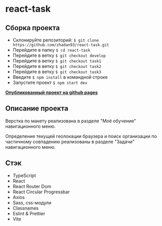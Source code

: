 # react-task

## Сборка проекта

- Склонируйте репозиторий: `$ git clone https://github.com/zhadan93/react-task.git`
- Перейдите в папку `$ cd react-task`
- Перейдите в ветку `$ git checkout develop`
- Перейдите в ветку `$ git checkout task1`
- Перейдите в ветку `$ git checkout task2`
- Перейдите в ветку `$ git checkout task3`
- Введите `$ npm install` в командной строке
- Запустите проект `$ npm start dev`

**[Опубликованный проект на github pages](https://zhadan93.github.io/react-task/)**

## Описание проекта

Верстка по макету реализована в разделе "Моё обучение" навигационного меню.

Определение текущей геолокации браузера и поиск организации по частичному совпадению реализованы в разделе "Задачи" навигационного меню.

## Стэк

- TypeScript
- React
- React Router Dom
- React Circular Progressbar
- Axios
- Sass, css-модули
- Classnames
- Eslint & Prettier
- Vite
